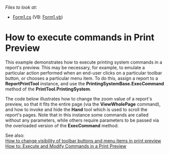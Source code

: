 <!-- default file list -->
*Files to look at*:

* [Form1.cs](./CS/ExecuteCommandsPreview/Form1.cs) (VB: [Form1.vb](./VB/ExecuteCommandsPreview/Form1.vb))
<!-- default file list end -->
# How to execute commands in Print Preview


<p>This example demonstrates how to execute printing system commands in a report's preview. This may be necessary, for example, to emulate a particular action performed when an end-user clicks on a particular toolbar button, or chooses a particular menu item. To do this, assign a report to a <strong>ReportPrintTool</strong> instance, and use the <strong>PrintingSystemBase.ExecCommand</strong> method of the <strong>PrintTool.PrintingSystem</strong>.</p>
<p>The code below illustrates how to change the zoom value of a report's preview, so that it fits the entire page (via the <strong>ViewWholePage</strong> command), and how to invoke and hide the <strong>Hand</strong> tool which is used to scroll the report's pages. Note that in this instance some commands are called without any parameters, while others require parameters to be passed via the overloaded version of the <strong>ExecCommand</strong> method.</p>
<p>See also: <br /><a href="https://www.devexpress.com/Support/Center/p/E105">How to change visibility of toolbar buttons and menu items in print preview</a><br /><a href="https://documentation.devexpress.com/#XtraReports/CustomDocument2571">How to: Execute and Modify Commands in a Print Preview</a> </p>

<br/>


